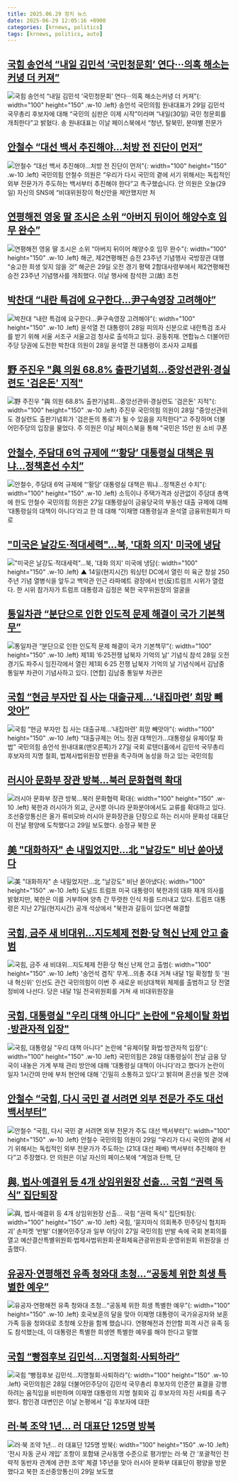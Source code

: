 ```yaml
---
title: 2025.06.29 정치 뉴스
date: 2025-06-29 12:05:16 +0900
categories: [krnews, politics]
tags: [krnews, politics, auto]
---
```

## [국힘 송언석 “내일 김민석 ‘국민청문회’ 연다···의혹 해소는커녕 더 커져”](https://n.news.naver.com/mnews/article/032/0003379225)

![국힘 송언석 “내일 김민석 ‘국민청문회’ 연다···의혹 해소는커녕 더 커져”](https://mimgnews.pstatic.net/image/origin/032/2025/06/29/3379225.jpg?type=nf220_150){: width="100" height="150" .w-10 .left}
송언석 국민의힘 원내대표가 29일 김민석 국무총리 후보자에 대해 “국민의 심판은 이제 시작”이라며 “내일(30일) 국민 청문회를 개최한다”고 밝혔다. 송 원내대표는 이날 페이스북에서 “청년, 탈북민, 분야별 전문가

## [안철수 “대선 백서 추진해야…처방 전 진단이 먼저”](https://n.news.naver.com/mnews/article/056/0011978911)

![안철수 “대선 백서 추진해야…처방 전 진단이 먼저”](https://mimgnews.pstatic.net/image/origin/056/2025/06/29/11978911.jpg?type=nf220_150){: width="100" height="150" .w-10 .left}
국민의힘 안철수 의원은 “우리가 다시 국민의 곁에 서기 위해서는 독립적인 외부 전문가가 주도하는 백서부터 추진해야 한다”고 촉구했습니다. 안 의원은 오늘(29일) 자신의 SNS에 “비대위원장이 혁신안을 제안했지만 처

## [연평해전 영웅 딸 조시은 소위 “아버지 뒤이어 해양수호 임무 완수”](https://n.news.naver.com/mnews/article/022/0004047362)

![연평해전 영웅 딸 조시은 소위 “아버지 뒤이어 해양수호 임무 완수”](https://mimgnews.pstatic.net/image/origin/022/2025/06/29/4047362.jpg?type=nf220_150){: width="100" height="150" .w-10 .left}
해군, 제2연평해전 승전 23주년 기념행사 국방장관 대행 “숭고한 희생 잊지 않을 것” 해군은 29일 오전 경기 평택 2함대사령부에서 제2연평해전 승전 23주년 기념행사를 개최했다. 이날 행사에 참석한 고(故) 조천

## [박찬대 “내란 특검에 요구한다…尹구속영장 고려해야”](https://n.news.naver.com/mnews/article/021/0002719038)

![박찬대 “내란 특검에 요구한다…尹구속영장 고려해야”](https://mimgnews.pstatic.net/image/origin/021/2025/06/29/2719038.jpg?type=nf220_150){: width="100" height="150" .w-10 .left}
윤석열 전 대통령이 28일 피의자 신분으로 내란특검 조사를 받기 위해 서울 서초구 서울고검 청사로 출석하고 있다. 공동취재. 연합뉴스 더불어민주당 당권에 도전한 박찬대 의원이 28일 윤석열 전 대통령이 조사자 교체를

## [野 주진우 "與 의원 68.8% 출판기념회…중앙선관위·경실련도 '검은돈' 지적"](https://n.news.naver.com/mnews/article/448/0000538454)

![野 주진우 "與 의원 68.8% 출판기념회…중앙선관위·경실련도 '검은돈' 지적"](https://mimgnews.pstatic.net/image/origin/448/2025/06/28/538454.jpg?type=nf220_150){: width="100" height="150" .w-10 .left}
주진우 국민의힘 의원이 28일 "중앙선관위도 경실련도 출판기념회가 '검은돈의 통로'가 될 수 있음을 지적한다"고 주장하며 더불어민주당의 입장을 물었다. 주 의원은 이날 페이스북을 통해 "국민은 15만 원 소비 쿠폰

## [안철수, 주담대 6억 규제에 “‘황당’ 대통령실 대책은 뭐냐…정책혼선 수치”](https://n.news.naver.com/mnews/article/022/0004047210)

![안철수, 주담대 6억 규제에 “‘황당’ 대통령실 대책은 뭐냐…정책혼선 수치”](https://mimgnews.pstatic.net/image/origin/022/2025/06/28/4047210.jpg?type=nf220_150){: width="100" height="150" .w-10 .left}
소득이나 주택가격과 상관없이 주담대 총액에 한도 안철수 국민의힘 의원은 27일 대통령실이 금융당국의 부동산 대출 규제에 대해 ‘대통령실의 대책이 아니다’라고 한 데 대해 “이재명 대통령실과 윤석열 금융위원회가 따로

## ["미국은 날강도·적대세력"…북, '대화 의지' 미국에 냉담](https://n.news.naver.com/mnews/article/055/0001270614)

!["미국은 날강도·적대세력"…북, '대화 의지' 미국에 냉담](https://mimgnews.pstatic.net/image/origin/055/2025/06/29/1270614.jpg?type=nf220_150){: width="100" height="150" .w-10 .left}
▲ 14일(현지시간) 워싱턴 DC에서 열린 미 육군 창설 250주년 기념 열병식을 앞두고 백악관 인근 라파예트 광장에서 반(反)트럼프 시위가 열렸다. 한 시위 참가자가 트럼프 대통령과 김정은 북한 국무위원장의 얼굴을

## [통일차관 “분단으로 인한 인도적 문제 해결이 국가 기본책무”](https://n.news.naver.com/mnews/article/016/0002491658)

![통일차관 “분단으로 인한 인도적 문제 해결이 국가 기본책무”](https://mimgnews.pstatic.net/image/origin/016/2025/06/28/2491658.jpg?type=nf220_150){: width="100" height="150" .w-10 .left}
제1회 ‘6·25전쟁 납북자 기억의 날’ 기념식 참석 28일 오전 경기도 파주시 임진각에서 열린 제1회 6·25 전쟁 납북자 기억의 날 기념식에서 김남중 통일부 차관이 기념사하고 있다. [연합] 김남중 통일부 차관은

## [국힘 “현금 부자만 집 사는 대출규제…‘내집마련’ 희망 빼앗아”](https://n.news.naver.com/mnews/article/016/0002491686)

![국힘 “현금 부자만 집 사는 대출규제…‘내집마련’ 희망 빼앗아”](https://mimgnews.pstatic.net/image/origin/016/2025/06/28/2491686.jpg?type=nf220_150){: width="100" height="150" .w-10 .left}
“대출규제는 어느 정권 대책인가…대통령실 유체이탈 화법” 국민의힘 송언석 원내대표(맨오른쪽)가 27일 국회 로텐더홀에서 김민석 국무총리 후보자의 지명 철회, 법제사법위원장 반환을 촉구하며 농성을 하고 있는 국민의힘

## [러시아 문화부 장관 방북…북러 문화협력 확대](https://n.news.naver.com/mnews/article/001/0015476056)

![러시아 문화부 장관 방북…북러 문화협력 확대](https://mimgnews.pstatic.net/image/origin/001/2025/06/29/15476056.jpg?type=nf220_150){: width="100" height="150" .w-10 .left}
북한과 러시아가 외교, 군사뿐 아니라 문화분야에서도 교류를 확대하고 있다. 조선중앙통신은 올가 류비모바 러시아 문화장관을 단장으로 하는 러시아 문화성 대표단이 전날 평양에 도착했다고 29일 보도했다. 승정규 북한 문

## [美 "대화하자" 손 내밀었지만…北 "날강도" 비난 쏟아냈다](https://n.news.naver.com/mnews/article/025/0003451421)

![美 "대화하자" 손 내밀었지만…北 "날강도" 비난 쏟아냈다](https://mimgnews.pstatic.net/image/origin/025/2025/06/29/3451421.jpg?type=nf220_150){: width="100" height="150" .w-10 .left}
도널드 트럼프 미국 대통령이 북한과의 대화 재개 의사를 밝혔지만, 북한은 이를 거부하며 양측 간 뚜렷한 인식 차를 드러내고 있다. 트럼프 대통령은 지난 27일(현지시간) 공개 석상에서 "북한과 갈등이 있다면 해결할

## [국힘, 금주 새 비대위…지도체제 전환·당 혁신 난제 안고 출범](https://n.news.naver.com/mnews/article/001/0015475992)

![국힘, 금주 새 비대위…지도체제 전환·당 혁신 난제 안고 출범](https://mimgnews.pstatic.net/image/origin/001/2025/06/29/15475992.jpg?type=nf220_150){: width="100" height="150" .w-10 .left}
'송언석 겸직' 무게…의총 추대 거쳐 내달 1일 확정할 듯 '원내 혁신위' 인선도 관건 국민의힘이 이번 주 새로운 비상대책위 체제를 출범하고 당 전열 정비에 나선다. 당은 내달 1일 전국위원회를 거쳐 새 비대위원장을

## [국힘, 대통령실 "우리 대책 아니다" 논란에 "유체이탈 화법·방관자적 입장"](https://n.news.naver.com/mnews/article/119/0002973123)

![국힘, 대통령실 "우리 대책 아니다" 논란에 "유체이탈 화법·방관자적 입장"](https://mimgnews.pstatic.net/image/origin/119/2025/06/28/2973123.jpg?type=nf220_150){: width="100" height="150" .w-10 .left}
국민의힘은 28일 대통령실이 전날 금융 당국이 내놓은 가계 부채 관리 방안에 대해 '대통령실 대책이 아니다'라고 했다가 논란이 일자 1시간여 만에 부처 현안에 대해 '긴밀히 소통하고 있다'고 밝히며 혼선을 빚은 것에

## [안철수 “국힘, 다시 국민 곁 서려면 외부 전문가 주도 대선 백서부터”](https://n.news.naver.com/mnews/article/028/0002753356)

![안철수 “국힘, 다시 국민 곁 서려면 외부 전문가 주도 대선 백서부터”](https://mimgnews.pstatic.net/image/origin/028/2025/06/29/2753356.jpg?type=nf220_150){: width="100" height="150" .w-10 .left}
안철수 국민의힘 의원이 29일 “우리가 다시 국민의 곁에 서기 위해서는 독립적인 외부 전문가가 주도하는 (21대 대선 패배) 백서부터 추진해야 한다”고 주장했다. 안 의원은 이날 자신의 페이스북에 “계엄과 탄핵, 단

## [與, 법사·예결위 등 4개 상임위원장 선출… 국힘 “권력 독식” 집단퇴장](https://n.news.naver.com/mnews/article/022/0004047182)

![與, 법사·예결위 등 4개 상임위원장 선출… 국힘 “권력 독식” 집단퇴장](https://mimgnews.pstatic.net/image/origin/022/2025/06/28/4047182.jpg?type=nf220_150){: width="100" height="150" .w-10 .left}
국힘, ‘묻지마식 의회폭주 민주당식 협치파괴’ 손피켓 ‘반발’ 더불어민주당과 일부 야당이 27일 국민의힘 반발 속에 국회 본회의를 열고 예산결산특별위원회·법제사법위원회·문화체육관광위원회·운영위원회 위원장을 선출했다.

## [유공자·연평해전 유족 청와대 초청…“공동체 위한 희생 특별한 예우”](https://n.news.naver.com/mnews/article/056/0011978720)

![유공자·연평해전 유족 청와대 초청…“공동체 위한 희생 특별한 예우”](https://mimgnews.pstatic.net/image/origin/056/2025/06/28/11978720.jpg?type=nf220_150){: width="100" height="150" .w-10 .left}
호국보훈의 달을 맞아 이재명 대통령이 국가유공자와 보훈 가족 등을 청와대로 초청해 오찬을 함께 했습니다. 연평해전과 천안함 피격 사건 유족 등도 참석했는데, 이 대통령은 특별한 희생엔 특별한 예우를 해야 한다고 말했

## [국힘 “빵점후보 김민석…지명철회·사퇴하라”](https://n.news.naver.com/mnews/article/082/0001332805)

![국힘 “빵점후보 김민석…지명철회·사퇴하라”](https://mimgnews.pstatic.net/image/origin/082/2025/06/28/1332805.jpg?type=nf220_150){: width="100" height="150" .w-10 .left}
국민의힘은 28일 더불어민주당이 김민석 국무총리 후보자의 인준안 표결을 강행하려는 움직임을 비판하며 이재명 대통령의 지명 철회와 김 후보자의 자진 사퇴를 촉구했다. 함인경 대변인은 이날 논평에서 “김 후보자에 대한

## [러·북 조약 1년… 러 대표단 125명 방북](https://n.news.naver.com/mnews/article/023/0003913879)

![러·북 조약 1년… 러 대표단 125명 방북](https://mimgnews.pstatic.net/image/origin/023/2025/06/29/3913879.jpg?type=nf220_150){: width="100" height="150" .w-10 .left}
‘전시 자동 군사 개입’ 조항이 포함돼 군사동맹 수준으로 평가받는 러·북 간 ‘포괄적인 전략적 동반자 관계에 관한 조약’ 체결 1주년을 맞아 러시아 문화부 대표단이 평양을 방문했다고 북한 조선중앙통신이 29일 보도했

